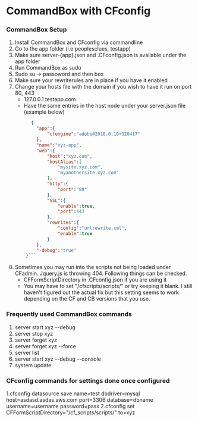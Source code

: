 # CommandBox with CFconfig


### CommandBox Setup

1. Install CommandBox and CFconfig via commandline
2. Go to the app folder (i.e peoplesclues, testapp)
3. Make sure server-{app}.json and .CFconfig.json is available under the app folder
4. Run CommandBox as sudo 
5. Sudo su -> passoword and then box
6. Make sure your rewriterules are in place if you have it enabled
7. Change your hosts file with the domain if you wish to have it run on port 80, 443
      * 127.0.0.1       testapp.com
      * Have the same entries in the host node under your server.json file (example below)
      ```json
            {
              "app":{
                  "cfengine":"adobe@2018.0.10+320417"
              },
              "name":"xyz-app",
              "web":{
                  "host":"xyz.com",
                  "hostAlias":[
                      "mysite.xyz.com",
                      "myanothersite.xyz.com"
                  ],
                  "http":{
                      "port":"80"
                  },
                  "SSL":{
                      "enable":true,
                      "port":443
                  },
                  "rewrites":{
                      "config":"urlrewrite.xml",
                      "enable":true
                  }
              },
              "-debug":"true"
          }```
8. Sometimes you may run into the scripts not being loaded under CFadmin. Jquery.js is throwing 404. Following things can be checked.
      * CFFormScriptDirectory in .CFconfig.json if you are using it
      * You may have to set "/cfscripts/scripts/" or try keeping it blank. I still haven't figured out the actual fix but this setting seems to work depending on the CF and CB versions that you use.

### Frequently used CommandBox commands

1. server start xyz --debug
2. server stop xyz
3. server forget xyz
4. server forget xyz --force
5. server list
6. server start xyz --debug --console
7. system update

### CFconfig commands for settings done once configured

1.cfconfig datasource save name=test dbdriver=mysql host=asdasd.asdas.aws.com port=3306 database=dbname username=username password=pass
2.cfconfig set CFFormScriptDirectory="/cf_scripts/scripts/" to=xyz

